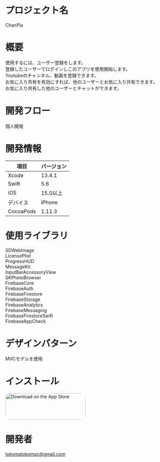 # プロジェクト名
ChanPla

# 概要
使用するには、ユーザー登録をします。<br>
登録したユーザーでログインしこのアプリを使用開始します。<br>
Youtubeのチャンネル、動画を登録できます。<br>
お気に入り共有を有効にすれば、他のユーザーとお気に入り共有できます。<br>
お気に入り共有した他のユーザーとチャットができます。<br>

# 開発フロー
個人開発

# 開発情報
| 項目 | バージョン |
| --- | --- |
| Xcode | 13.4.1 |
| Swift | 5.6 |
| iOS | 15.0以上 |
| デバイス | iPhone |
| CocoaPods | 1.11.3 |

# 使用ライブラリ
SDWebImage<br>
LicensePlist<br>
ProgressHUD<br>
MessageKit<br>
InputBarAccessoryView<br>
SKPhotoBrowser<br>
FirebaseCore<br>
FirebaseAuth<br>
FirebaseFirestore<br>
FirebaseStorage<br>
FirebaseAnalytics<br>
FirebaseMessaging<br>
FirebaseFirestoreSwift<br>
FirebaseAppCheck<br>

# デザインパターン
MVCモデルを使用

# インストール
<a href="https://apps.apple.com/us/app/chanpla/id1635696162?itsct=apps_box_badge&amp;itscg=30200" style="display: inline-block; overflow: hidden; border-radius: 13px; width: 250px; height: 83px;"><img src="https://tools.applemediaservices.com/api/badges/download-on-the-app-store/black/ja-jp?size=250x83&amp;releaseDate=1659312000&h=c2ccaa3ca47b1c88aba377b97e69d13b" alt="Download on the App Store" style="border-radius: 13px; width: 250px; height: 83px;"></a>

# 開発者
tokomatokomac@gmail.com
